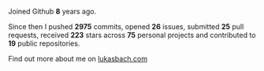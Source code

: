 Joined Github **8** years ago.

Since then I pushed **2975** commits, opened **26** issues, submitted **25** pull requests, received **223** stars across **75** personal projects and contributed to **19** public repositories.

Find out more about me on [lukasbach.com](https://lukasbach.com)
